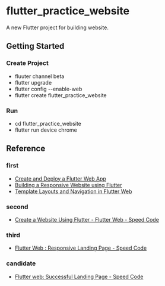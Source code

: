 # flutter_practice_website

A new Flutter project for building website.

## Getting Started

### Create Project

- fluuter channel beta
- flutter upgrade
- flutter config --enable-web
- flutter create flutter_practice_website

### Run

- cd flutter_practice_website
- flutter run device chrome

## Reference

### first

- [Create and Deploy a Flutter Web App](https://www.filledstacks.com/post/create-and-deploy-a-flutter-web-app/)
- [Building a Responsive Website using Flutter](https://www.filledstacks.com/post/building-a-responsive-website-using-flutter/)
- [Template Layouts and Navigation in Flutter Web](https://www.filledstacks.com/post/template-layouts-and-navigation-in-flutter-web/)

### second

- [Create a Website Using Flutter - Flutter Web - Speed Code](https://www.youtube.com/watch?v=E6fLm5XlJDY)

### third

- [Flutter Web : Responsive Landing Page - Speed Code](https://www.youtube.com/watch?v=87cz-ihAJ-8)

### candidate

- [Flutter web: Successful Landing Page - Speed Code](https://www.youtube.com/watch?v=wUCiY9MlHyY)
